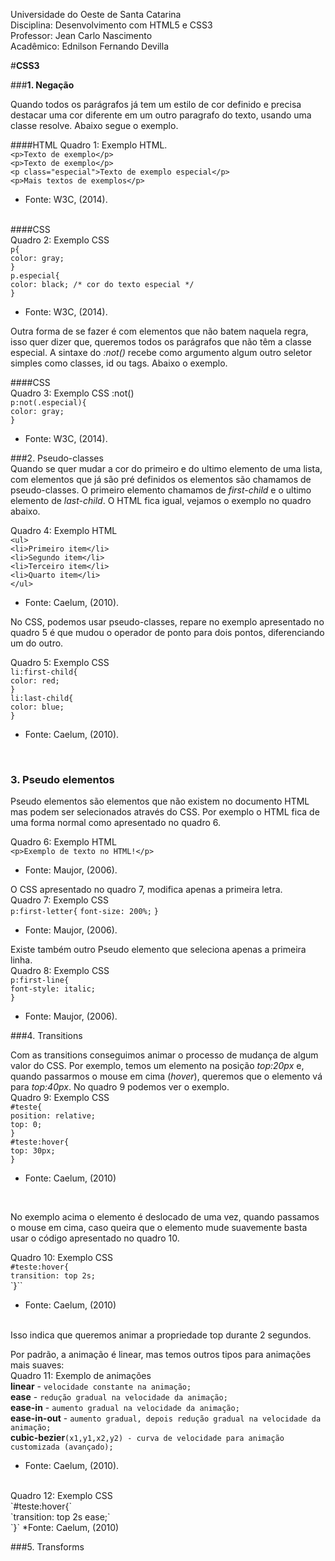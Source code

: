 Universidade do Oeste de Santa Catarina<br/>
Disciplina: Desenvolvimento com HTML5 e CSS3<br/>
Professor: Jean Carlo Nascimento<br/>
Acadêmico: Ednilson Fernando Devilla<br/>

#**CSS3**

###**1.	Negação**

Quando todos os parágrafos já tem um estilo de cor definido e precisa destacar uma cor
diferente em um outro paragrafo do texto, usando uma classe resolve. Abaixo segue o exemplo.

####HTML
Quadro 1: Exemplo HTML.<br/>
	`<p>Texto de exemplo</p>`<br/>
	`<p>Texto de exemplo</p>`<br/> 
	`<p class="especial">Texto de exemplo especial</p>`<br/>
	`<p>Mais textos de exemplos</p>`
	
* Fonte: W3C, (2014).<br/><br/>

####CSS<br/>
Quadro 2: Exemplo CSS<br/>
`p{`<br/>
  `color: gray;`<br/>
`}`<br/>
`p.especial{`<br/>
  `color: black; /* cor do texto especial */`<br/>
`}`
* Fonte: W3C, (2014).<br/>

Outra forma de se fazer é com elementos que não batem naquela regra, isso quer dizer que, queremos todos os parágrafos que não têm a classe especial. A sintaxe do *:not()* recebe como argumento algum outro seletor simples como classes, id ou tags. Abaixo o exemplo.<br/>

####CSS<br/>
Quadro 3: Exemplo CSS :not()<br>
`p:not(.especial){`<br/>
  `color: gray;`<br/>
`}`

* Fonte: W3C, (2014).<br/>

###2.	Pseudo-classes <br/>
Quando se quer mudar a cor do primeiro e do ultimo elemento de uma lista, com elementos que já são pré definidos os elementos são chamamos de pseudo-classes. O primeiro elemento chamamos de *first-child* e o ultimo elemento de *last-child*. O HTML fica igual, vejamos o exemplo no quadro abaixo. <br/>

Quadro 4: Exemplo HTML<br/>
`<ul>`<br/>
  `<li>Primeiro item</li>`<br/>
  `<li>Segundo item</li>`<br/>
  `<li>Terceiro item</li>`<br/>
  `<li>Quarto item</li>`<br/>
`</ul>`
* Fonte: Caelum, (2010).<br/> 

No CSS, podemos usar pseudo-classes, repare no exemplo apresentado no quadro 5 é que mudou o operador de ponto para dois pontos, diferenciando um do outro.<br/>

Quadro 5: Exemplo CSS<br/>
`li:first-child{`<br/>
  `color: red;`<br/>
`}`<br/>
`li:last-child{`<br/>
  `color: blue;`<br/>
`}`
* Fonte: Caelum, (2010).
<br/>

### **3. Pseudo elementos**<br/>
Pseudo elementos são elementos que não existem no documento HTML mas podem ser selecionados através do CSS. Por exemplo o HTML fica de uma forma normal como apresentado no quadro 6.<br/>

Quadro 6: Exemplo HTML<br>
`<p>Exemplo de texto no HTML!</p>`
* Fonte: Maujor, (2006).<br/>
 
O CSS apresentado no quadro 7, modifica apenas a primeira letra.<br/>
Quadro 7: Exemplo CSS<br>
`p:first-letter{`
  `font-size: 200%;`
`}`
* Fonte: Maujor, (2006).<br/>
 
Existe também outro Pseudo elemento que seleciona apenas a primeira linha.<br/>
Quadro 8: Exemplo CSS<br/>
`p:first-line{`<br/>
  `font-style: italic;`<br/>
`}`
* Fonte: Maujor, (2006).<br/>
 
###4.	Transitions<br/>

Com as transitions conseguimos animar o processo de mudança de algum valor do CSS. Por exemplo, temos um elemento na posição *top:20px* e, quando passarmos o mouse em cima (*hover*), queremos que o elemento vá para *top:40px*. No quadro 9 podemos ver o exemplo.<br/>
Quadro 9: Exemplo CSS<br/>
`#teste{`<br/>
  `position: relative;`<br/>
  `top: 0;`<br/>
`}`<br/>
`#teste:hover{`<br/>
  `top: 30px;`<br/>
`}`
* Fonte: Caelum, (2010)
<br/>

No exemplo acima o elemento é deslocado de uma vez, quando passamos o mouse em cima, caso queira que o elemento mude suavemente basta usar o código apresentado no quadro 10.<br/>

Quadro 10: Exemplo CSS<br/>
`#teste:hover{`<br/>
  `transition: top 2s;`<br/>
`}``
* Fonte: Caelum, (2010)
<br/>
Isso indica que queremos animar a propriedade top durante 2 segundos.

Por padrão, a animação é linear, mas temos outros tipos para animações mais suaves:
<br/>
Quadro 11: Exemplo de animações<br/>
**linear** - `velocidade constante na animação;`<br/>
**ease** - `redução gradual na velocidade da animação;`<br/>
**ease-in** - `aumento gradual na velocidade da animação;`<br/>
**ease-in-out** - `aumento gradual, depois redução gradual na velocidade da animação;`<br/>
**cubic-bezier**`(x1,y1,x2,y2) - curva de velocidade para animação customizada (avançado);`
* Fonte: Caelum, (2010).
<br/>
Quadro 12: Exemplo CSS<br/>
`#teste:hover{`<br/>
  `transition: top 2s ease;`<br/>
`}`
*Fonte: Caelum, (2010)<br/>

###5.	Transforms


 



